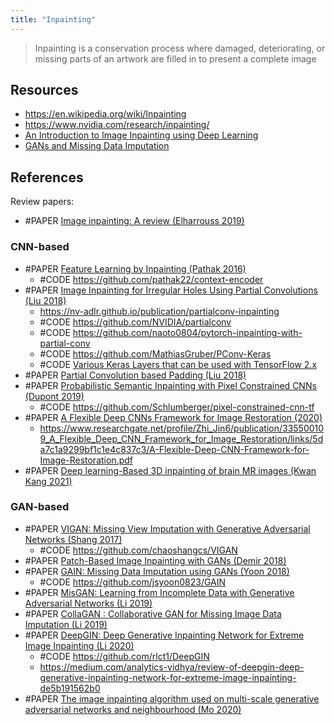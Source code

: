 ```yaml
---
title: "Inpainting"
---
```


>  Inpainting is a conservation process where damaged, deteriorating, or missing parts of an artwork are filled in to present a complete image

## Resources
- https://en.wikipedia.org/wiki/Inpainting
- https://www.nvidia.com/research/inpainting/
- [An Introduction to Image Inpainting using Deep Learning](https://wandb.ai/ayush-thakur/image-impainting/reports/An-Introduction-to-Image-Inpainting-using-Deep-Learning--Vmlldzo3NDU0Nw)
- [GANs and Missing Data Imputation](https://towardsdatascience.com/gans-and-missing-data-imputation-815a0cbc4ece)

## References
Review papers:
- #PAPER [Image inpainting: A review (Elharrouss 2019)](https://arxiv.org/abs/1909.06399)

### CNN-based
- #PAPER [Feature Learning by Inpainting (Pathak 2016)](https://arxiv.org/abs/1604.07379v1)
	- #CODE https://github.com/pathak22/context-encoder
- #PAPER [Image Inpainting for Irregular Holes Using Partial Convolutions (Liu 2018)](https://arxiv.org/abs/1804.07723)
	- https://nv-adlr.github.io/publication/partialconv-inpainting
	- #CODE https://github.com/NVIDIA/partialconv
	- #CODE https://github.com/naoto0804/pytorch-inpainting-with-partial-conv
	- #CODE https://github.com/MathiasGruber/PConv-Keras
	- #CODE [Various Keras Layers that can be used with TensorFlow 2.x](https://github.com/mvoelk/keras_layers)
- #PAPER [Partial Convolution based Padding (Liu 2018)](https://arxiv.org/pdf/1811.11718)
- #PAPER [Probabilistic Semantic Inpainting with Pixel Constrained CNNs (Dupont 2019)](https://arxiv.org/abs/1810.03728)
	- #CODE https://github.com/Schlumberger/pixel-constrained-cnn-tf
- #PAPER [A Flexible Deep CNNs Framework for Image Restoration (2020)](https://ieeexplore.ieee.org/document/8820082)
	- https://www.researchgate.net/profile/Zhi_Jin6/publication/335500109_A_Flexible_Deep_CNN_Framework_for_Image_Restoration/links/5da7c1a9299bf1c1e4c837c3/A-Flexible-Deep-CNN-Framework-for-Image-Restoration.pdf
- #PAPER [Deep learning-Based 3D inpainting of brain MR images (Kwan Kang 2021)](https://www.nature.com/articles/s41598-020-80930-w )


### GAN-based
- #PAPER [VIGAN: Missing View Imputation with Generative Adversarial Networks (Shang 2017)](https://arxiv.org/abs/1708.06724)
	- #CODE https://github.com/chaoshangcs/VIGAN
- #PAPER [Patch-Based Image Inpainting with GANs (Demir 2018)](https://arxiv.org/abs/1803.07422)
- #PAPER [GAIN: Missing Data Imputation using GANs (Yoon 2018)](https://arxiv.org/abs/1806.02920)
	- #CODE https://github.com/jsyoon0823/GAIN
- #PAPER [MisGAN: Learning from Incomplete Data with Generative Adversarial Networks (Li 2019)](https://arxiv.org/abs/1902.09599)
- #PAPER [CollaGAN : Collaborative GAN for Missing Image Data Imputation (Li 2019)](https://arxiv.org/abs/1901.09764)
- #PAPER [DeepGIN: Deep Generative Inpainting Network for Extreme Image Inpainting (Li 2020)](https://arxiv.org/abs/2008.07173)
	- #CODE https://github.com/rlct1/DeepGIN
	- https://medium.com/analytics-vidhya/review-of-deepgin-deep-generative-inpainting-network-for-extreme-image-inpainting-de5b191562b0
- #PAPER [The image inpainting algorithm used on multi-scale generative adversarial networks and neighbourhood (Mo 2020)](https://www.tandfonline.com/doi/full/10.1080/00051144.2020.1821535)